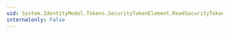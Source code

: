 ```yaml
---
uid: System.IdentityModel.Tokens.SecurityTokenElement.ReadSecurityToken(System.Xml.XmlElement,System.IdentityModel.Tokens.SecurityTokenHandlerCollection)
internalonly: False
---
```

